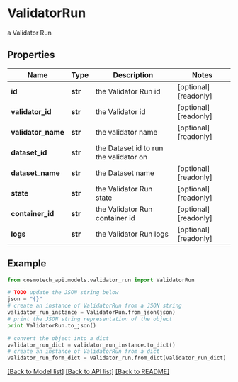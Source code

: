 # ValidatorRun

a Validator Run

## Properties

Name | Type | Description | Notes
------------ | ------------- | ------------- | -------------
**id** | **str** | the Validator Run id | [optional] [readonly] 
**validator_id** | **str** | the Validator id | [optional] [readonly] 
**validator_name** | **str** | the validator name | [optional] [readonly] 
**dataset_id** | **str** | the Dataset id to run the validator on | 
**dataset_name** | **str** | the Dataset name | [optional] [readonly] 
**state** | **str** | the Validator Run state | [optional] [readonly] 
**container_id** | **str** | the Validator Run container id | [optional] [readonly] 
**logs** | **str** | the Validator Run logs | [optional] [readonly] 

## Example

```python
from cosmotech_api.models.validator_run import ValidatorRun

# TODO update the JSON string below
json = "{}"
# create an instance of ValidatorRun from a JSON string
validator_run_instance = ValidatorRun.from_json(json)
# print the JSON string representation of the object
print ValidatorRun.to_json()

# convert the object into a dict
validator_run_dict = validator_run_instance.to_dict()
# create an instance of ValidatorRun from a dict
validator_run_form_dict = validator_run.from_dict(validator_run_dict)
```
[[Back to Model list]](../README.md#documentation-for-models) [[Back to API list]](../README.md#documentation-for-api-endpoints) [[Back to README]](../README.md)


